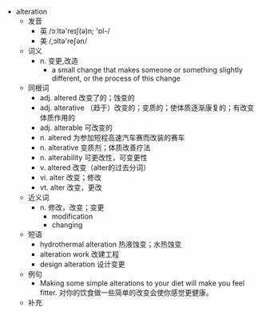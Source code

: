 - alteration
  - 发音
    - 英 /ɔːltə'reɪʃ(ə)n; 'ɒl-/
    - 美 /,ɔltə'reʃən/
  - 词义
    - n. 变更,改造
      - a small change that makes someone or something slightly different, or the process of this change
  - 同根词
    - adj. altered 改变了的；蚀变的
    - adj. alterative （趋于）改变的；变质的；使体质逐渐康复的；有改变体质作用的
    - adj. alterable 可改变的
    - n. altered 为参加短程高速汽车赛而改装的赛车
    - n. alterative 变质剂；体质改善疗法
    - n. alterability 可更改性，可变更性
    - v. altered 改变（alter的过去分词）
    - vi. alter 改变；修改
    - vt. alter 改变，更改
  - 近义词
    - n. 修改，改变；变更
      - modification
      - changing
  - 短语
    - hydrothermal alteration 热液蚀变；水热蚀变
    - alteration work 改建工程
    - design alteration 设计变更
  - 例句
    - Making some simple alterations to your diet will make you feel fitter. 对你的饮食做一些简单的改变会使你感觉更健康。
  - 补充